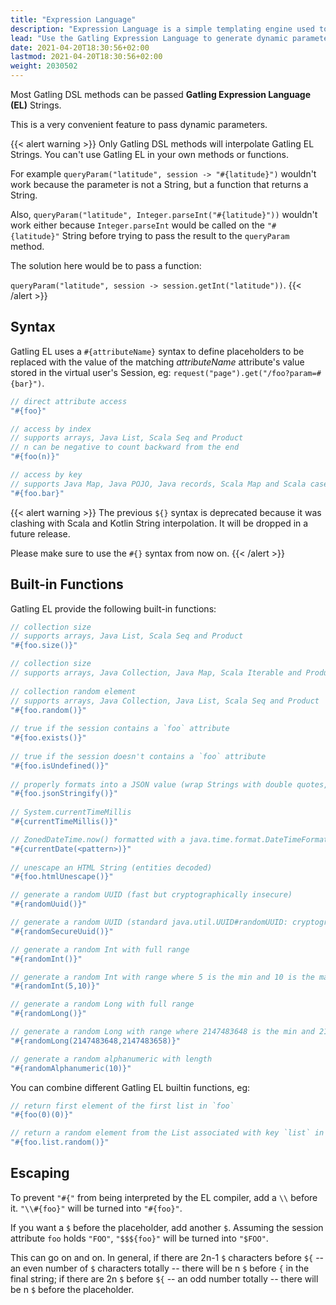 ```yaml
---
title: "Expression Language"
description: "Expression Language is a simple templating engine used to write dynamic values by fetching values from the Session"
lead: "Use the Gatling Expression Language to generate dynamic parameters"
date: 2021-04-20T18:30:56+02:00
lastmod: 2021-04-20T18:30:56+02:00
weight: 2030502
---
```


Most Gatling DSL methods can be passed **Gatling Expression Language (EL)** Strings.

This is a very convenient feature to pass dynamic parameters.

{{< alert warning >}}
Only Gatling DSL methods will interpolate Gatling EL Strings.
You can't use Gatling EL in your own methods or functions.

For example `queryParam("latitude", session -> "#{latitude}")` wouldn't work because the parameter is not a String, but a function that returns a String.

Also, `queryParam("latitude", Integer.parseInt("#{latitude}"))` wouldn't work either because `Integer.parseInt` would be called on the `"#{latitude}"` String before trying to pass the result to the `queryParam` method.

The solution here would be to pass a function:

`queryParam("latitude", session -> session.getInt("latitude"))`.
{{< /alert >}}

## Syntax

Gatling EL uses a `#{attributeName}` syntax to define placeholders to be replaced with the value of the matching *attributeName* attribute's value stored in the virtual user's Session, eg: `request("page").get("/foo?param=#{bar}")`.

```java
// direct attribute access
"#{foo}"

// access by index
// supports arrays, Java List, Scala Seq and Product
// n can be negative to count backward from the end
"#{foo(n)}"

// access by key
// supports Java Map, Java POJO, Java records, Scala Map and Scala case class
"#{foo.bar}"
```

{{< alert warning >}}
The previous `${}` syntax is deprecated because it was clashing with Scala and Kotlin String interpolation. It will be dropped in a future release.

Please make sure to use the `#{}` syntax from now on.
{{< /alert >}}

## Built-in Functions

Gatling EL provide the following built-in functions:

```java
// collection size
// supports arrays, Java List, Scala Seq and Product
"#{foo.size()}"

// collection size
// supports arrays, Java Collection, Java Map, Scala Iterable and Product
  
// collection random element
// supports arrays, Java Collection, Java List, Scala Seq and Product
"#{foo.random()}"
  
// true if the session contains a `foo` attribute
"#{foo.exists()}"
  
// true if the session doesn't contains a `foo` attribute
"#{foo.isUndefined()}"
  
// properly formats into a JSON value (wrap Strings with double quotes, deal with null)
"#{foo.jsonStringify()}"
  
// System.currentTimeMillis
"#{currentTimeMillis()}"

// ZonedDateTime.now() formatted with a java.time.format.DateTimeFormatter pattern
"#{currentDate(<pattern>)}"
  
// unescape an HTML String (entities decoded)
"#{foo.htmlUnescape()}"

// generate a random UUID (fast but cryptographically insecure)
"#{randomUuid()}"

// generate a random UUID (standard java.util.UUID#randomUUID: cryptographically secure, but slower)
"#{randomSecureUuid()}"

// generate a random Int with full range        
"#{randomInt()}"

// generate a random Int with range where 5 is the min and 10 is the max (inclusive)          
"#{randomInt(5,10)}"

// generate a random Long with full range
"#{randomLong()}"

// generate a random Long with range where 2147483648 is the min and 2147483658 is the max (inclusive)        
"#{randomLong(2147483648,2147483658)}"

// generate a random alphanumeric with length
"#{randomAlphanumeric(10)}"
```

You can combine different Gatling EL builtin functions, eg:

```java
// return first element of the first list in `foo`
"#{foo(0)(0)}"

// return a random element from the List associated with key `list` in the Map `foo`
"#{foo.list.random()}"
```

## Escaping

To prevent `"#{"` from being interpreted by the EL compiler, add a `\\` before it. `"\\#{foo}"` will be turned into `"#{foo}"`.

If you want a `$` before the placeholder, add another `$`.
Assuming the session attribute `foo` holds `"FOO"`, `"$$${foo}"` will be turned into `"$FOO"`.

This can go on and on. In general, if there are 2n-1 `$` characters before `${` -- an even number of `$` characters totally --
there will be n `$` before `{` in the final string;
if there are 2n `$` before `${` -- an odd number totally -- there will be n `$` before the placeholder.
